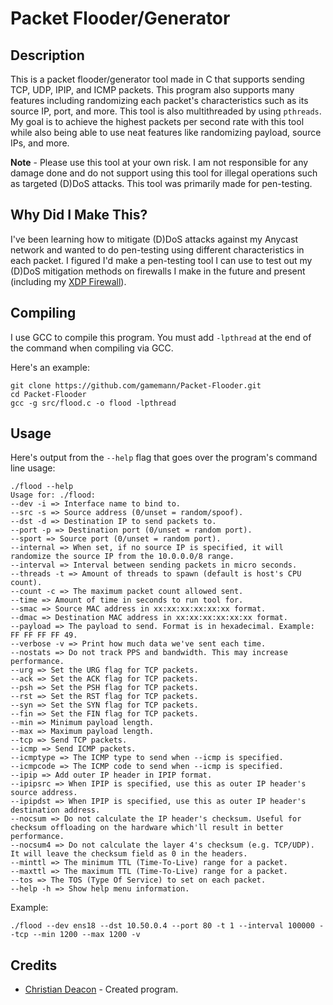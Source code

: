 # Packet Flooder/Generator
## Description
This is a packet flooder/generator tool made in C that supports sending TCP, UDP, IPIP, and ICMP packets. This program also supports many features including randomizing each packet's characteristics such as its source IP, port, and more. This tool is also multithreaded by using `pthreads`. My goal is to achieve the highest packets per second rate with this tool while also being able to use neat features like randomizing payload, source IPs, and more.

**Note** - Please use this tool at your own risk. I am not responsible for any damage done and do not support using this tool for illegal operations such as targeted (D)DoS attacks. This tool was primarily made for pen-testing.

## Why Did I Make This?
I've been learning how to mitigate (D)DoS attacks against my Anycast network and wanted to do pen-testing using different characteristics in each packet. I figured I'd make a pen-testing tool I can use to test out my (D)DoS mitigation methods on firewalls I make in the future and present (including my [XDP Firewall](https://github.com/gamemann/XDP-Firewall)).

## Compiling
I use GCC to compile this program. You must add `-lpthread` at the end of the command when compiling via GCC.

Here's an example:

```
git clone https://github.com/gamemann/Packet-Flooder.git
cd Packet-Flooder
gcc -g src/flood.c -o flood -lpthread
```

## Usage
Here's output from the `--help` flag that goes over the program's command line usage:

```
./flood --help
Usage for: ./flood:
--dev -i => Interface name to bind to.
--src -s => Source address (0/unset = random/spoof).
--dst -d => Destination IP to send packets to.
--port -p => Destination port (0/unset = random port).
--sport => Source port (0/unset = random port).
--internal => When set, if no source IP is specified, it will randomize the source IP from the 10.0.0.0/8 range.
--interval => Interval between sending packets in micro seconds.
--threads -t => Amount of threads to spawn (default is host's CPU count).
--count -c => The maximum packet count allowed sent.
--time => Amount of time in seconds to run tool for.
--smac => Source MAC address in xx:xx:xx:xx:xx:xx format.
--dmac => Destination MAC address in xx:xx:xx:xx:xx:xx format.
--payload => The payload to send. Format is in hexadecimal. Example: FF FF FF FF 49.
--verbose -v => Print how much data we've sent each time.
--nostats => Do not track PPS and bandwidth. This may increase performance.
--urg => Set the URG flag for TCP packets.
--ack => Set the ACK flag for TCP packets.
--psh => Set the PSH flag for TCP packets.
--rst => Set the RST flag for TCP packets.
--syn => Set the SYN flag for TCP packets.
--fin => Set the FIN flag for TCP packets.
--min => Minimum payload length.
--max => Maximum payload length.
--tcp => Send TCP packets.
--icmp => Send ICMP packets.
--icmptype => The ICMP type to send when --icmp is specified.
--icmpcode => The ICMP code to send when --icmp is specified.
--ipip => Add outer IP header in IPIP format.
--ipipsrc => When IPIP is specified, use this as outer IP header's source address.
--ipipdst => When IPIP is specified, use this as outer IP header's destination address.
--nocsum => Do not calculate the IP header's checksum. Useful for checksum offloading on the hardware which'll result in better performance.
--nocsum4 => Do not calculate the layer 4's checksum (e.g. TCP/UDP). It will leave the checksum field as 0 in the headers.
--minttl => The minimum TTL (Time-To-Live) range for a packet.
--maxttl => The maximum TTL (Time-To-Live) range for a packet.
--tos => The TOS (Type Of Service) to set on each packet.
--help -h => Show help menu information.
```

Example:

```
./flood --dev ens18 --dst 10.50.0.4 --port 80 -t 1 --interval 100000 --tcp --min 1200 --max 1200 -v
```

## Credits
* [Christian Deacon](https://www.linkedin.com/in/christian-deacon-902042186/) - Created program.